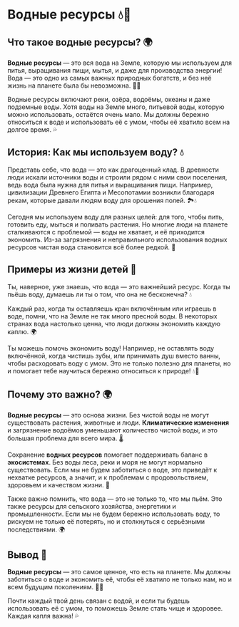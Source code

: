 # Водные ресурсы 💧🌊

## Что такое **водные ресурсы**? 🌍

**Водные ресурсы** — это вся вода на Земле, которую мы используем для питья, выращивания пищи, мытья, и даже для производства энергии! Вода — это одно из самых важных природных богатств, и без неё жизнь на планете была бы невозможна. 🌊💧

Водные ресурсы включают реки, озёра, водоёмы, океаны и даже подземные воды. Хотя воды на Земле много, питьевой воды, которую можно использовать, остаётся очень мало. Мы должны бережно относиться к воде и использовать её с умом, чтобы её хватило всем на долгое время. 💦

## История: Как мы используем воду? 💧

Представь себе, что вода — это как драгоценный клад. В древности люди искали источники воды и строили рядом с ними свои поселения, ведь вода была нужна для питья и выращивания пищи. Например, цивилизации Древнего Египта и Месопотамии возникли благодаря рекам, которые давали людям воду для орошения полей. 🏞️💧

Сегодня мы используем воду для разных целей: для того, чтобы пить, готовить еду, мыться и поливать растения. Но многие люди на планете сталкиваются с проблемой — воды не хватает, и её приходится экономить. Из-за загрязнения и неправильного использования водных ресурсов чистая вода становится всё более редкой. 🚱

## Примеры из жизни детей 🌱

Ты, наверное, уже знаешь, что вода — это важнейший ресурс. Когда ты пьёшь воду, думаешь ли ты о том, что она не бесконечна? 💧

Каждый раз, когда ты оставляешь кран включённым или играешь в воде, помни, что на Земле не так много пресной воды. В некоторых странах вода настолько ценна, что люди должны экономить каждую каплю. 🌍

Ты можешь помочь экономить воду! Например, не оставлять воду включённой, когда чистишь зубы, или принимать душ вместо ванны, чтобы расходовать воду с умом. Это не только полезно для планеты, но и помогает тебе научиться бережно относиться к природе! 💧🌿

## Почему это важно? 🌍

**Водные ресурсы** — это основа жизни. Без чистой воды не могут существовать растения, животные и люди. **Климатические изменения** и загрязнение водоёмов уменьшают количество чистой воды, и это большая проблема для всего мира. 🌡️

Сохранение **водных ресурсов** помогает поддерживать баланс в **экосистемах**. Без воды леса, реки и моря не могут нормально существовать. Если мы не будем заботиться о воде, это приведёт к нехватке ресурсов, а значит, и к проблемам с продовольствием, здоровьем и качеством жизни. 🚱

Также важно помнить, что вода — это не только то, что мы пьём. Это также ресурсы для сельского хозяйства, энергетики и промышленности. Если мы не будем бережно использовать воду, то рискуем не только её потерять, но и столкнуться с серьёзными последствиями. 🌍

## Вывод 🧠

**Водные ресурсы** — это самое ценное, что есть на планете. Мы должны заботиться о воде и экономить её, чтобы её хватило не только нам, но и всем будущим поколениям. 🌊💧

Почти каждый твой день связан с водой, и если ты будешь использовать её с умом, то поможешь Земле стать чище и здоровее. Каждая капля важна! 💦

